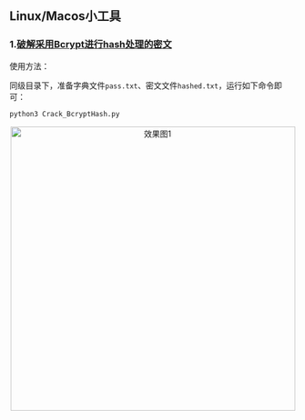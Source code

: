 ## Linux/Macos小工具
### 1.[破解采用Bcrypt进行hash处理的密文](https://github.com/zha0gongz1/Tools/blob/main/Linux/Crack_BcryptHash.py)

使用方法：

同级目录下，准备字典文件`pass.txt`、密文文件`hashed.txt`，运行如下命令即可：

``` python
python3 Crack_BcryptHash.py
```

<div align=center><img width="500" height="500" src="https://github.com/zha0gongz1/Tools/blob/main/Linux/Img/1.jpg" alt="效果图1"/></div>
